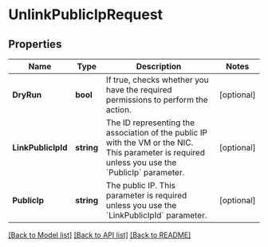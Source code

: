 # UnlinkPublicIpRequest

## Properties

Name | Type | Description | Notes
------------ | ------------- | ------------- | -------------
**DryRun** | **bool** | If true, checks whether you have the required permissions to perform the action. | [optional] 
**LinkPublicIpId** | **string** | The ID representing the association of the public IP with the VM or the NIC. This parameter is required unless you use the &#x60;PublicIp&#x60; parameter. | [optional] 
**PublicIp** | **string** | The public IP. This parameter is required unless you use the &#x60;LinkPublicIpId&#x60; parameter. | [optional] 

[[Back to Model list]](../README.md#documentation-for-models) [[Back to API list]](../README.md#documentation-for-api-endpoints) [[Back to README]](../README.md)


